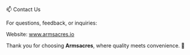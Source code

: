 📫 Contact Us

For questions, feedback, or inquiries:

Website: www.armsacres.io

Thank you for choosing **Armsacres**, where quality meets convenience. 🌿
